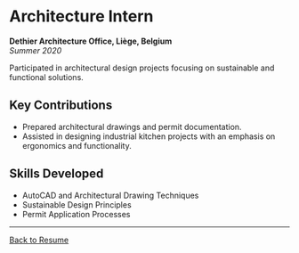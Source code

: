 # Architecture Intern  
**Dethier Architecture Office, Liège, Belgium**  
*Summer 2020*

Participated in architectural design projects focusing on sustainable and functional solutions.  

## Key Contributions
- Prepared architectural drawings and permit documentation.  
- Assisted in designing industrial kitchen projects with an emphasis on ergonomics and functionality.  

## Skills Developed
- AutoCAD and Architectural Drawing Techniques  
- Sustainable Design Principles  
- Permit Application Processes  

---
[Back to Resume](../README.md)